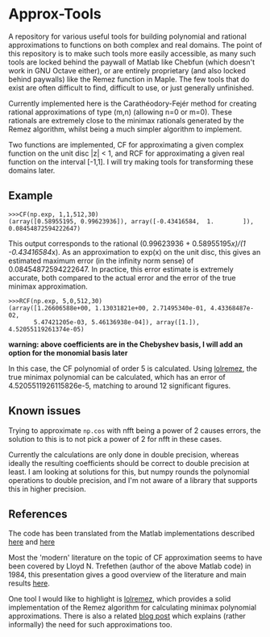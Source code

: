 # Approx-Tools

A repository for various useful tools for building polynomial and rational approximations to functions on both complex and real domains. The point of this repository is to make such tools more easily accessible, as many such tools are locked behind the paywall of Matlab like Chebfun (which doesn't work in GNU Octave either), or are entirely proprietary (and also locked behind paywalls) like the Remez function in Maple. The few tools that do exist are often difficult to find, difficult to use, or just generally unfinished.

Currently implemented here is the Carathéodory-Fejér method for creating rational approximations of type (m,n) (allowing n=0 or m=0). These rationals are extremely close to the minimax rationals generated by the Remez algorithm, whilst being a much simpler algorithm to implement. 

Two functions are implemented, CF for approximating a given complex function on the unit disc |z| < 1, and RCF for approximating a given real function on the interval [-1,1]. I will try making tools for transforming these domains later.

## Example
```
>>>CF(np.exp, 1,1,512,30)
(array([0.58955195, 0.99623936]), array([-0.43416584,  1.        ]), 0.08454872594222647)
```

This output corresponds to the rational (0.99623936 + 0.58955195*x)/(1 -0.43416584*x). As an approximation to exp(x) on the unit disc, this gives an estimated maximum error (in the infinity norm sense) of 0.08454872594222647.
In practice, this error estimate is extremely accurate, both compared to the actual error and the error of the true minimax approximation.

```
>>>RCF(np.exp, 5,0,512,30)
(array([1.26606588e+00, 1.13031821e+00, 2.71495340e-01, 4.43368487e-02,
       5.47421205e-03, 5.46136938e-04]), array([1.]), 4.52055119261374e-05)
```

<b> warning: above coefficients are in the Chebyshev basis, I will add an option for the monomial basis later </b>

In this case, the CF polynomial of order 5 is calculated. Using [lolremez](https://github.com/samhocevar/lolremez), the true minimax polynomial can be calculated, which has an error of 4.5205511926115826e-5, matching to around 12 significant figures.

## Known issues

Trying to approximate `np.cos` with nfft being a power of 2 causes errors, the solution to this is to not pick a power of 2 for nfft in these cases.

Currently the calculations are only done in double precision, whereas ideally the resulting coefficients should be correct to double precision at least. I am looking at solutions for this, but numpy rounds the polynomial operations to double precision, and I'm not aware of a library that supports this in higher precision.

## References

The code has been translated from the Matlab implementations described [here](https://people.maths.ox.ac.uk/trefethen/matlabCF.pdf) and [here](https://www.chebfun.org/examples/approx/CF30.html)

Most the 'modern' literature on the topic of CF approximation seems to have been covered by Lloyd N. Trefethen (author of the above Matlab code) in 1984, this presentation gives a good overview of the literature and main results [here](https://people.maths.ox.ac.uk/trefethen//cftalk.pdf).

One tool I would like to highlight is [lolremez](https://github.com/samhocevar/lolremez), which provides a solid implementation of the Remez algorithm for calculating minimax polynomial approximations. There is also a related [blog post](https://lolengine.net/blog/2011/12/21/better-function-approximations) which explains (rather informally) the need for such approximations too.
